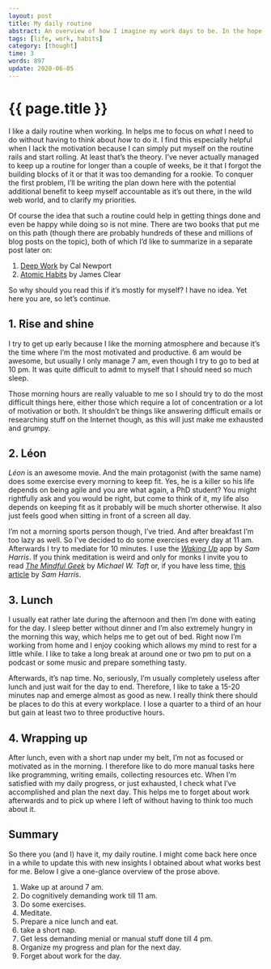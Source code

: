 ```yaml
---
layout: post
title: My daily routine
abstract: An overview of how I imagine my work days to be. In the hope to remember and to keep myself accountable.
tags: [life, work, habits]
category: [thought]
time: 3
words: 897
update: 2020-06-05
---
```


# {{ page.title }}

I like a daily routine when working. In helps me to focus on _what_ I need to do without having to think about _how_ to do it. I find this especially helpful when I lack the motivation because I can simply put myself on the routine rails and start rolling. At least that’s the theory. I’ve never actually managed to keep up a routine for longer than a couple of weeks, be it that I forgot the building blocks of it or that it was too demanding for a rookie. To conquer the first problem, I’ll be writing the plan down here with the potential additional benefit to keep myself accountable as it’s out there, in the wild web world, and to clarify my priorities.

Of course the idea that such a routine could help in getting things done and even be happy while doing so is not mine. There are two books that put me on this path (though there are probably hundreds of these and millions of blog posts on the topic), both of which I’d like to summarize in a separate post later on:

1. [Deep Work](https://www.calnewport.com/books/deep-work/) by Cal Newport
2. [Atomic Habits](https://jamesclear.com/atomic-habits) by James Clear

So why should you read this if it’s mostly for myself? I have no idea. Yet here you are, so let’s continue.

## 1. Rise and shine

I try to get up early because I like the morning atmosphere and because it’s the time where I’m the most motivated and productive. 6 am would be awesome, but usually I only manage 7 am, even though I try to go to bed at 10 pm. It was quite difficult to admit to myself that I should need so much sleep.

Those morning hours are really valuable to me so I should try to do the most difficult things here, either those which require a lot of concentration or a lot of motivation or both. It shouldn’t be things like answering difficult emails or researching stuff on the Internet though, as this will just make me exhausted and grumpy.

## 2. Léon

_Léon_ is an awesome movie. And the main protagonist (with the same name) does some exercise every morning to keep fit. Yes, he is a killer so his life depends on being agile and you are what again, a PhD student? You might rightfully ask and you would be right, but come to think of it, my life also depends on keeping fit as it probably will be much shorter otherwise. It also just feels good when sitting in front of a screen all day.

I’m not a morning sports person though, I’ve tried. And after breakfast I’m too lazy as well. So I’ve decided to do some exercises every day at 11 am. Afterwards I try to mediate for 10 minutes. I use the [_Waking Up_](https://wakingup.com/) app by _Sam Harris_. If you think meditation is weird and only for monks I invite you to read [_The Mindful Geek_](https://themindfulgeek.com/) by _Michael W. Taft_ or, if you have less time, [this article](https://samharris.org/how-to-meditate/) by _Sam Harris_.

## 3. Lunch

I usually eat rather late during the afternoon and then I’m done with eating for the day. I sleep better without dinner and I’m also extremely hungry in the morning this way, which helps me to get out of bed. Right now I’m working from home and I enjoy cooking which allows my mind to rest for a little while. I like to take a long break at around one or two pm to put on a podcast or some music and prepare something tasty.

Afterwards, it’s nap time. No, seriously, I’m usually completely useless after lunch and just wait for the day to end. Therefore, I like to take a 15-20 minutes nap and emerge almost as good as new. I really think there should be places to do this at every workplace. I lose a quarter to a third of an hour but gain at least two to three productive hours.

## 4. Wrapping up

After lunch, even with a short nap under my belt, I’m not as focused or motivated as in the morning. I therefore like to do more manual tasks here like programming, writing emails, collecting resources etc. When I’m satisfied with my daily progress, or just exhausted, I check what I’ve accomplished and plan the next day. This helps me to forget about work afterwards and to pick up where I left of without having to think too much about it.

## Summary

So there you (and I) have it, my daily routine. I might come back here once in a while to update this with new insights I obtained about what works best for me. Below I give a one-glance overview of the prose above.

1. Wake up at around 7 am.
2. Do cognitively demanding work till 11 am.
3. Do some exercises.
4. Meditate.
5. Prepare a nice lunch and eat.
6. take a short nap.
7. Get less demanding menial or manual stuff done till 4 pm.
8. Organize my progress and plan for the next day.
9. Forget about work for the day.